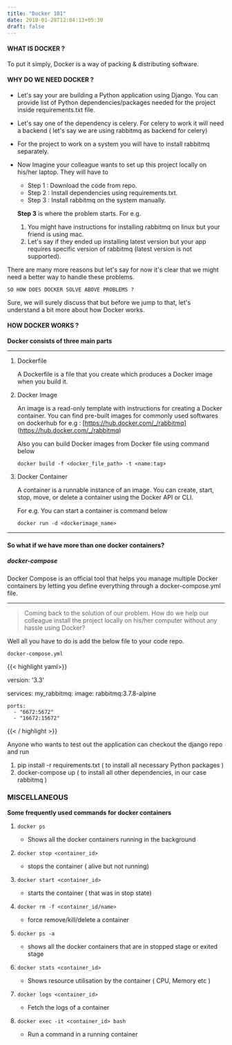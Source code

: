 ```yaml
---
title: "Docker 101"
date: 2018-01-28T12:04:13+05:30
draft: false
---
```


#### WHAT IS DOCKER ?

To put it simply, Docker is a way of packing & distributing software.

#### WHY DO WE NEED DOCKER ?
* Let's say your are building a Python application using Django. You can provide list of Python dependencies/packages needed for the project inside requirements.txt file.
* Let's say one of the dependency is celery. For celery to work it will need a backend ( let's say we are using rabbitmq as backend for celery)
* For the project to work on a system you will have to install rabbitmq separately.
* Now Imagine your colleague wants to set up this project locally on his/her laptop. They will have to
    * Step 1 : Download the code from repo.
    * Step 2 : Install dependencies using requirements.txt.
    * Step 3 : Install rabbitmq on the system manually.
   
    __Step 3__ is where the problem starts. For e.g.
    
    1. You might have instructions for installing rabbitmq on linux but your friend is using mac.
    2. Let's say if they ended up installing latest version but your app requires specific version of rabbitmq (latest version is not supported).

    
There are many more reasons but let's say for now it's clear that we might need a better way to handle these problems.

``` SO HOW DOES DOCKER SOLVE ABOVE PROBLEMS ? ```

Sure, we will surely discuss that but before we jump to that, let's understand a bit more about how Docker works.

#### HOW DOCKER WORKS ?

__Docker consists of three main parts__

---
1. Dockerfile

    A Dockerfile is a file that you create which produces a Docker image when you build it.
    
2. Docker Image
    
    An image is a read-only template with instructions for creating a Docker container. You can find pre-built images for
    commonly used softwares on dockerhub
    for e.g : [https://hub.docker.com/_/rabbitmq] (https://hub.docker.com/_/rabbitmq)
    
    Also you can build Docker images from Docker file using command below
    
    ```docker build -f <docker_file_path> -t <name:tag>```


3. Docker Container

    A container is a runnable instance of an image. You can create, start, stop, move, or delete a container using the Docker API or CLI. 

    For e.g. You can start a container is command below
    
    ``` docker run -d <dockerimage_name> ```

---


 
#### So what if we have more than one docker containers?

##### docker-compose

Docker Compose is an official tool that helps you manage multiple Docker containers by letting you define everything through a docker-compose.yml file.


___

> Coming back to the solution of our problem. How do we help our colleague install the project locally
on his/her computer without any hassle using Docker?

Well all you have to do is add the below file to your code repo.

```docker-compose.yml```

{{< highlight yaml>}}

version: '3.3'

services:
  my_rabbitmq:
    image: rabbitmq:3.7.8-alpine

    ports:
      - "6672:5672"
      - "16672:15672"

{{< / highlight >}}


Anyone who wants to test out the application can checkout the django repo and run


1. pip install -r requirements.txt ( to install all necessary Python packages )
2. docker-compose up ( to install all other dependencies, in our case rabbitmq )


### MISCELLANEOUS

__Some frequently used commands for docker containers__

1. ```docker ps```

    * Shows all the docker containers running in the background

2. ```docker stop <container_id>```

    * stops the container ( alive but not running)

3. ```docker start <container_id>```

    * starts the container ( that was in stop state)

4. ```docker rm -f <container_id/name>```

    * force remove/kill/delete a container

5. ```docker ps -a```

    * shows all the docker containers that are in stopped stage or exited stage

6. ```docker stats <container_id>```

    * Shows resource utilisation by the container ( CPU, Memory etc )

7. ```docker logs <container_id>```

    * Fetch the logs of a container

8. ```docker exec -it <container_id> bash```

    * Run a command in a running container
    




